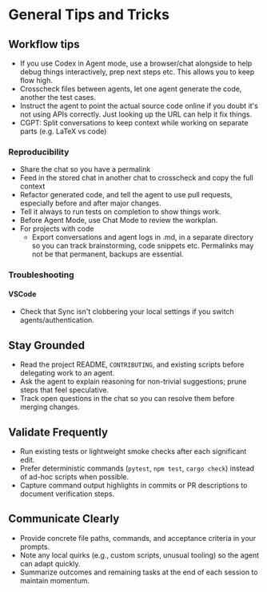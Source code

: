 # General Tips and Tricks


## Workflow tips
- If you use Codex in Agent mode, use a browser/chat alongside to help debug things interactively, prep next steps etc. This allows you to keep flow high.
- Crosscheck files between agents, let one agent generate the code, another the test cases.
- Instruct the agent to point the actual source code online if you doubt it's not using APIs correctly. Just looking up the URL can help it fix things.
- CGPT: Split conversations to keep context while working on separate parts (e.g. LaTeX vs code)

### Reproducibility 
- Share the chat so you have a permalink
- Feed in the stored chat in another chat to crosscheck and copy the full context
- Refactor generated code, and tell the agent to use pull requests, especially before and after major changes. 
- Tell it always to run tests on completion to show things work. 
- Before Agent Mode, use Chat Mode to review the workplan.
- For projects with code
    - Export conversations and agent logs in .md, in a separate directory so you can track brainstorming, code snippets etc. Permalinks may not be that permanent, backups are essential. 


### Troubleshooting
#### VSCode 
- Check that Sync isn't clobbering your local settings if you switch agents/authentication.



## Stay Grounded
- Read the project README, `CONTRIBUTING`, and existing scripts before delegating work to an agent.
- Ask the agent to explain reasoning for non-trivial suggestions; prune steps that feel speculative.
- Track open questions in the chat so you can resolve them before merging changes.

## Validate Frequently
- Run existing tests or lightweight smoke checks after each significant edit.
- Prefer deterministic commands (`pytest`, `npm test`, `cargo check`) instead of ad-hoc scripts when possible.
- Capture command output highlights in commits or PR descriptions to document verification steps.

## Communicate Clearly
- Provide concrete file paths, commands, and acceptance criteria in your prompts.
- Note any local quirks (e.g., custom scripts, unusual tooling) so the agent can adapt quickly.
- Summarize outcomes and remaining tasks at the end of each session to maintain momentum.
